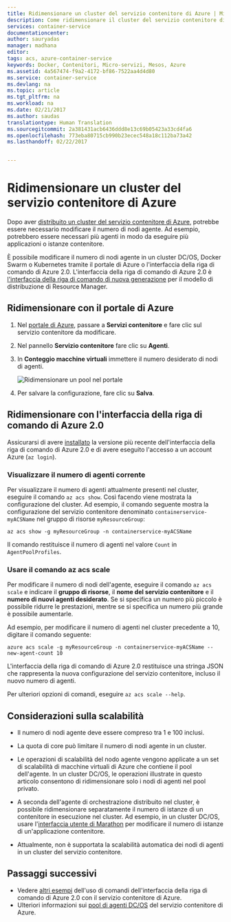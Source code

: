 ```yaml
---
title: Ridimensionare un cluster del servizio contenitore di Azure | Microsoft Docs
description: Come ridimensionare il cluster del servizio contenitore di Azure usando l&quot;interfaccia della riga di comando di Azure o il portale di Azure.
services: container-service
documentationcenter: 
author: sauryadas
manager: madhana
editor: 
tags: acs, azure-container-service
keywords: Docker, Contenitori, Micro-servizi, Mesos, Azure
ms.assetid: 4a567474-f9a2-4172-bf86-7522aa4d4d80
ms.service: container-service
ms.devlang: na
ms.topic: article
ms.tgt_pltfrm: na
ms.workload: na
ms.date: 02/21/2017
ms.author: saudas
translationtype: Human Translation
ms.sourcegitcommit: 2a381431acb6436ddd8e13c69b05423a33cd4fa6
ms.openlocfilehash: 773eba80715cb990b23ecec548a18c112ba73a42
ms.lasthandoff: 02/22/2017


---
```

# <a name="scale-an-azure-container-service-cluster"></a>Ridimensionare un cluster del servizio contenitore di Azure
Dopo aver [distribuito un cluster del servizio contenitore di Azure](container-service-deployment.md), potrebbe essere necessario modificare il numero di nodi agente. Ad esempio, potrebbero essere necessari più agenti in modo da eseguire più applicazioni o istanze contenitore. 

È possibile modificare il numero di nodi agente in un cluster DC/OS, Docker Swarm o Kubernetes tramite il portale di Azure o l'interfaccia della riga di comando di Azure 2.0. L'interfaccia della riga di comando di Azure 2.0 è [l'interfaccia della riga di comando di nuova generazione](/cli/azure/old-and-new-clis) per il modello di distribuzione di Resource Manager.

## <a name="scale-with-the-azure-portal"></a>Ridimensionare con il portale di Azure

1. Nel [portale di Azure](https://portal.azure.com), passare a **Servizi contenitore** e fare clic sul servizio contenitore da modificare.
2. Nel pannello **Servizio contenitore** fare clic su **Agenti**.
3. In **Conteggio macchine virtuali** immettere il numero desiderato di nodi di agenti.

    ![Ridimensionare un pool nel portale](./media/container-service-scale/container-service-scale-portal.png)

4. Per salvare la configurazione, fare clic su **Salva**.



## <a name="scale-with-the-azure-cli-20"></a>Ridimensionare con l'interfaccia della riga di comando di Azure 2.0

Assicurarsi di avere [installato](/cli/azure/install-az-cli2) la versione più recente dell'interfaccia della riga di comando di Azure 2.0 e di avere eseguito l'accesso a un account Azure (`az login`).


### <a name="see-the-current-agent-count"></a>Visualizzare il numero di agenti corrente
Per visualizzare il numero di agenti attualmente presenti nel cluster, eseguire il comando `az acs show`. Così facendo viene mostrata la configurazione del cluster. Ad esempio, il comando seguente mostra la configurazione del servizio contenitore denominato `containerservice-myACSName` nel gruppo di risorse `myResourceGroup`:

```azurecli
az acs show -g myResourceGroup -n containerservice-myACSName
```

Il comando restituisce il numero di agenti nel valore `Count` in `AgentPoolProfiles`.


### <a name="use-the-az-acs-scale-command"></a>Usare il comando az acs scale
Per modificare il numero di nodi dell'agente, eseguire il comando `az acs scale` e indicare il **gruppo di risorse**, il **nome del servizio contenitore** e il **numero di nuovi agenti desiderato**. Se si specifica un numero più piccolo è possibile ridurre le prestazioni, mentre se si specifica un numero più grande è possibile aumentarle.

Ad esempio, per modificare il numero di agenti nel cluster precedente a 10, digitare il comando seguente:

```azurecli
azure acs scale -g myResourceGroup -n containerservice-myACSName --new-agent-count 10
```

L'interfaccia della riga di comando di Azure 2.0 restituisce una stringa JSON che rappresenta la nuova configurazione del servizio contenitore, incluso il nuovo numero di agenti.

Per ulteriori opzioni di comandi, eseguire `az acs scale --help`.


## <a name="scaling-considerations"></a>Considerazioni sulla scalabilità


* Il numero di nodi agente deve essere compreso tra 1 e 100 inclusi. 

* La quota di core può limitare il numero di nodi agente in un cluster.

* Le operazioni di scalabilità del nodo agente vengono applicate a un set di scalabilità di macchine virtuali di Azure che contiene il pool dell'agente. In un cluster DC/OS, le operazioni illustrate in questo articolo consentono di ridimensionare solo i nodi di agenti nel pool privato.

* A seconda dell'agente di orchestrazione distribuito nel cluster, è possibile ridimensionare separatamente il numero di istanze di un contenitore in esecuzione nel cluster. Ad esempio, in un cluster DC/OS, usare l'[interfaccia utente di Marathon](container-service-mesos-marathon-ui.md) per modificare il numero di istanze di un'applicazione contenitore.

* Attualmente, non è supportata la scalabilità automatica dei nodi di agenti in un cluster del servizio contenitore.





## <a name="next-steps"></a>Passaggi successivi
* Vedere [altri esempi](container-service-create-acs-cluster-cli.md) dell'uso di comandi dell'interfaccia della riga di comando di Azure 2.0 con il servizio contenitore di Azure.
* Ulteriori informazioni sui [pool di agenti DC/OS](container-service-dcos-agents.md) del servizio contenitore di Azure.



